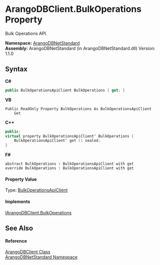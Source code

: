 # ArangoDBClient.BulkOperations Property 
 

Bulk Operations API.

**Namespace:**&nbsp;<a href="069489ce-b545-4054-943a-23b806da64e9">ArangoDBNetStandard</a><br />**Assembly:**&nbsp;ArangoDBNetStandard (in ArangoDBNetStandard.dll) Version: 1.1.0

## Syntax

**C#**<br />
``` C#
public BulkOperationsApiClient BulkOperations { get; }
```

**VB**<br />
``` VB
Public ReadOnly Property BulkOperations As BulkOperationsApiClient
	Get
```

**C++**<br />
``` C++
public:
virtual property BulkOperationsApiClient^ BulkOperations {
	BulkOperationsApiClient^ get () sealed;
}
```

**F#**<br />
``` F#
abstract BulkOperations : BulkOperationsApiClient with get
override BulkOperations : BulkOperationsApiClient with get
```


#### Property Value
Type: <a href="24c7579c-3368-eaf7-62c6-488b43f1ec43">BulkOperationsApiClient</a>

#### Implements
<a href="81c18775-fc5e-77d9-5ee1-e87d99d3fc57">IArangoDBClient.BulkOperations</a><br />

## See Also


#### Reference
<a href="ba0f435e-0803-bafd-7a3d-9963d8a82ad8">ArangoDBClient Class</a><br /><a href="069489ce-b545-4054-943a-23b806da64e9">ArangoDBNetStandard Namespace</a><br />